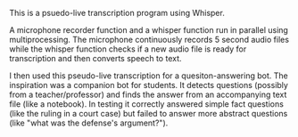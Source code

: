 This is a psuedo-live transcription program using Whisper. 

A microphone recorder function and a whisper function run in parallel using multiprocessing.
The microphone continuously records 5 second audio files while the whisper function checks if a new audio file is ready for transcription and then converts speech to text.


I then used this pseudo-live transcription for a quesiton-answering bot. The inspiration was a companion bot for students. It detects questions (possibly from a teacher/professor) and finds the answer from an accompanying text file (like a notebook). In testing it correctly answered simple fact questions (like the ruling in a court case) but failed to answer more abstract questions (like "what was the defense's argument?").  
